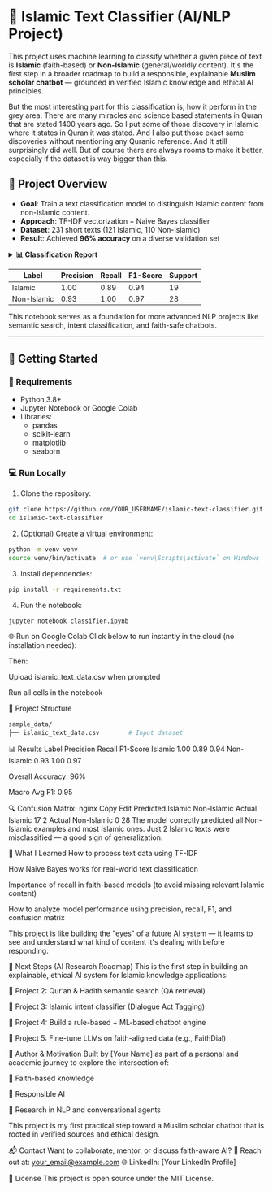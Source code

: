 # 🕌 Islamic Text Classifier (AI/NLP Project)

This project uses machine learning to classify whether a given piece of text is **Islamic** (faith-based) or **Non-Islamic** (general/worldly content). It's the first step in a broader roadmap to build a responsible, explainable **Muslim scholar chatbot** — grounded in verified Islamic knowledge and ethical AI principles.

But the most interesting part for this classification is, how it perform in the grey area. There are many miracles and science based statements in Quran that are stated 1400 years ago. So I put some of those discovery in Islamic where it states in Quran it was stated. And I also put those exact same discoveries without mentioning any Quranic reference. And It still surprisingly did well. But of course there are always rooms to make it better, especially if the dataset is way bigger than this.

## 📌 Project Overview

- **Goal**: Train a text classification model to distinguish Islamic content from non-Islamic content.
- **Approach**: TF-IDF vectorization + Naive Bayes classifier
- **Dataset**: 231 short texts (121 Islamic, 110 Non-Islamic)
- **Result**: Achieved **96% accuracy** on a diverse validation set

<details> <summary><strong>📊 Classification Report</strong></summary>
  ![Confusion Matrix](confusion_matrix.png)
</details>

| Label         | Precision | Recall | F1-Score | Support  |
|---------------|-----------|--------|----------|----------|
| Islamic       | 1.00      | 0.89   | 0.94     | 19       |
| Non-Islamic   | 0.93      | 1.00   | 0.97     | 28       |

This notebook serves as a foundation for more advanced NLP projects like semantic search, intent classification, and faith-safe chatbots.

---

## 🏃 Getting Started

### 🔧 Requirements

- Python 3.8+
- Jupyter Notebook or Google Colab
- Libraries:
  - pandas
  - scikit-learn
  - matplotlib
  - seaborn

### 💻 Run Locally

1. Clone the repository:
```bash
git clone https://github.com/YOUR_USERNAME/islamic-text-classifier.git
cd islamic-text-classifier
```

2. (Optional) Create a virtual environment:
```bash
python -m venv venv
source venv/bin/activate  # or use `venv\Scripts\activate` on Windows
```
3. Install dependencies:

```bash
pip install -r requirements.txt
```
4. Run the notebook:

```bash
jupyter notebook classifier.ipynb
```

🌐 Run on Google Colab
Click below to run instantly in the cloud (no installation needed):

Then:

Upload islamic_text_data.csv when prompted

Run all cells in the notebook

📁 Project Structure

```bash
sample_data/
├── islamic_text_data.csv        # Input dataset
```

📊 Results
Label	Precision	Recall	F1-Score
Islamic	1.00	0.89	0.94
Non-Islamic	0.93	1.00	0.97

Overall Accuracy: 96%

Macro Avg F1: 0.95

🔍 Confusion Matrix:
nginx
Copy
Edit
                Predicted
               Islamic  Non-Islamic
Actual Islamic     17         2
Actual Non-Islamic  0        28
The model correctly predicted all Non-Islamic examples and most Islamic ones. Just 2 Islamic texts were misclassified — a good sign of generalization.

🧠 What I Learned
How to process text data using TF-IDF

How Naive Bayes works for real-world text classification

Importance of recall in faith-based models (to avoid missing relevant Islamic content)

How to analyze model performance using precision, recall, F1, and confusion matrix

This project is like building the "eyes" of a future AI system — it learns to see and understand what kind of content it's dealing with before responding.

🧱 Next Steps (AI Research Roadmap)
This is the first step in building an explainable, ethical AI system for Islamic knowledge applications:

🔎 Project 2: Qur’an & Hadith semantic search (QA retrieval)

🧠 Project 3: Islamic intent classifier (Dialogue Act Tagging)

🧩 Project 4: Build a rule-based + ML-based chatbot engine

🤖 Project 5: Fine-tune LLMs on faith-aligned data (e.g., FaithDial)

🤝 Author & Motivation
Built by [Your Name] as part of a personal and academic journey to explore the intersection of:

📜 Faith-based knowledge

🧠 Responsible AI

🧪 Research in NLP and conversational agents

This project is my first practical step toward a Muslim scholar chatbot that is rooted in verified sources and ethical design.

📬 Contact
Want to collaborate, mentor, or discuss faith-aware AI?
📧 Reach out at: your_email@example.com
🌐 LinkedIn: [Your LinkedIn Profile]

🪪 License
This project is open source under the MIT License.
